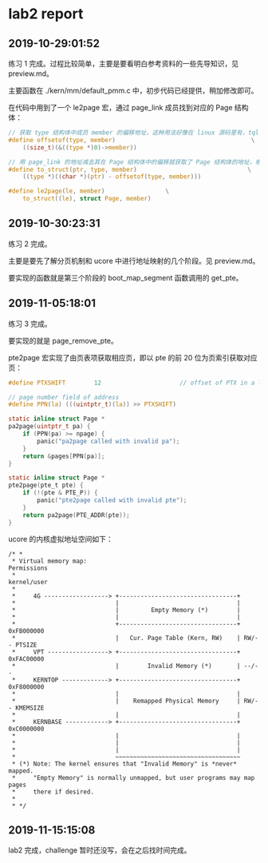 # lab2 report

## 2019-10-29:01:52

练习 1 完成。过程比较简单，主要是要看明白参考资料的一些先导知识，见 preview.md。

主要函数在 ./kern/mm/default_pmm.c 中，初步代码已经提供，稍加修改即可。

在代码中用到了一个 le2page 宏，通过 page_link 成员找到对应的 Page 结构体：

```C
// 获取 type 结构体中成员 member 的偏移地址，这种用法好像在 linux 源码里有，tql
#define offsetof(type, member)                                      \
    ((size_t)(&((type *)0)->member))

// 用 page_link 的地址减去其在 Page 结构体中的偏移就获取了 Page 结构体的地址，相当于 container_of
#define to_struct(ptr, type, member)                               \
    ((type *)((char *)(ptr) - offsetof(type, member)))

#define le2page(le, member)                 \
    to_struct((le), struct Page, member)
```

## 2019-10-30:23:31

练习 2 完成。

主要是要先了解分页机制和 ucore 中进行地址映射的几个阶段。见 preview.md。

要实现的函数就是第三个阶段的 boot_map_segment 函数调用的 get_pte。

## 2019-11-05:18:01

练习 3 完成。

要实现的就是 page_remove_pte。

pte2page 宏实现了由页表项获取相应页，即以 pte 的前 20 位为页索引获取对应页：

```C
#define PTXSHIFT        12                      // offset of PTX in a linear address

// page number field of address
#define PPN(la) (((uintptr_t)(la)) >> PTXSHIFT)

static inline struct Page *
pa2page(uintptr_t pa) {
    if (PPN(pa) >= npage) {
        panic("pa2page called with invalid pa");
    }
    return &pages[PPN(pa)];
}

static inline struct Page *
pte2page(pte_t pte) {
    if (!(pte & PTE_P)) {
        panic("pte2page called with invalid pte");
    }
    return pa2page(PTE_ADDR(pte));
}
```

ucore 的内核虚拟地址空间如下：

```
/* *
 * Virtual memory map:                                          Permissions
 *                                                              kernel/user
 *
 *     4G ------------------> +---------------------------------+
 *                            |                                 |
 *                            |         Empty Memory (*)        |
 *                            |                                 |
 *                            +---------------------------------+ 0xFB000000
 *                            |   Cur. Page Table (Kern, RW)    | RW/-- PTSIZE
 *     VPT -----------------> +---------------------------------+ 0xFAC00000
 *                            |        Invalid Memory (*)       | --/--
 *     KERNTOP -------------> +---------------------------------+ 0xF8000000
 *                            |                                 |
 *                            |    Remapped Physical Memory     | RW/-- KMEMSIZE
 *                            |                                 |
 *     KERNBASE ------------> +---------------------------------+ 0xC0000000
 *                            |                                 |
 *                            |                                 |
 *                            |                                 |
 *                            ~~~~~~~~~~~~~~~~~~~~~~~~~~~~~~~~~~~
 * (*) Note: The kernel ensures that "Invalid Memory" is *never* mapped.
 *     "Empty Memory" is normally unmapped, but user programs may map pages
 *     there if desired.
 *
 * */
```

## 2019-11-15:15:08

lab2 完成，challenge 暂时还没写，会在之后找时间完成。
